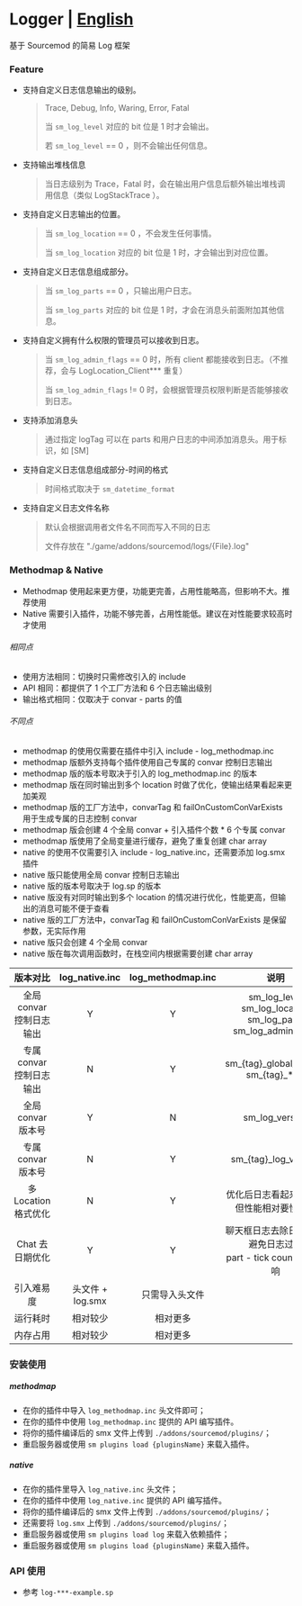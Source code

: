 # Logger | [English](./README.md)

基于 Sourcemod 的简易 Log 框架

### Feature

- 支持自定义日志信息输出的级别。

  > Trace, Debug, Info, Waring, Error, Fatal
  >
  > 当 `sm_log_level` 对应的 bit 位是 1 时才会输出。
  >
  > 若 `sm_log_level` == 0 ，则不会输出任何信息。

- 支持输出堆栈信息

  > 当日志级别为 Trace，Fatal 时，会在输出用户信息后额外输出堆栈调用信息（类似 LogStackTrace ）。

- 支持自定义日志输出的位置。

  > 当 `sm_log_location` == 0 ，不会发生任何事情。
  >
  > 当 `sm_log_location` 对应的 bit 位是 1 时，才会输出到对应位置。

- 支持自定义日志信息组成部分。

  > 当 `sm_log_parts` == 0 ，只输出用户日志。
  >
  > 当 `sm_log_parts` 对应的 bit 位是 1 时，才会在消息头前面附加其他信息。

- 支持自定义拥有什么权限的管理员可以接收到日志。

  > 当 `sm_log_admin_flags` == 0 时，所有 client 都能接收到日志。（不推荐，会与 LogLocation_Client*** 重复）
  >
  > 当 `sm_log_admin_flags` != 0 时，会根据管理员权限判断是否能够接收到日志。


- 支持添加消息头

  > 通过指定 logTag 可以在 parts 和用户日志的中间添加消息头。用于标识，如 [SM]

- 支持自定义日志信息组成部分-时间的格式

  > 时间格式取决于 `sm_datetime_format`

- 支持自定义日志文件名称

  > 默认会根据调用者文件名不同而写入不同的日志
  >
  > 文件存放在 "./game/addons/sourcemod/logs/{File}.log"

### Methodmap & Native

- Methodmap 使用起来更方便，功能更完善，占用性能略高，但影响不大。推荐使用
- Native 需要引入插件，功能不够完善，占用性能低。建议在对性能要求较高时才使用

###### 相同点

- 使用方法相同：切换时只需修改引入的 include
- API 相同：都提供了 1 个工厂方法和 6 个日志输出级别
- 输出格式相同：仅取决于 convar - parts 的值

###### 不同点

- methodmap 的使用仅需要在插件中引入 include - log_methodmap.inc
- methodmap 版额外支持每个插件使用自己专属的 convar 控制日志输出
- methodmap 版的版本号取决于引入的 log_methodmap.inc 的版本
- methodmap 版在同时输出到多个 location 时做了优化，使输出结果看起来更加美观
- methodmap 版的工厂方法中，convarTag 和 failOnCustomConVarExists 用于生成专属的日志控制 convar
- methodmap 版会创建 4 个全局 convar + 引入插件个数 * 6 个专属 convar
- methodmap 版使用了全局变量进行缓存，避免了重复创建 char array
- native 的使用不仅需要引入 include - log_native.inc，还需要添加 log.smx 插件
- native 版只能使用全局 convar 控制日志输出
- native 版的版本号取决于 log.sp 的版本
- native 版没有对同时输出到多个 location 的情况进行优化，性能更高，但输出的消息可能不便于查看
- native 版的工厂方法中，convarTag 和 failOnCustomConVarExists 是保留参数，无实际作用
- native 版只会创建 4 个全局 convar
- native 版在每次调用函数时，在栈空间内根据需要创建 char array

|         版本对比         |  log_native.inc  | log_methodmap.inc |                             说明                             |
| :----------------------: | :--------------: | :---------------: | :----------------------------------------------------------: |
| 全局 convar 控制日志输出 |        Y         |         Y         | sm_log_level<br>sm_log_location<br>sm_log_parts<br>sm_log_admin_flags |
| 专属 convar 控制日志输出 |        N         |         Y         |       sm\_{tag}\_global\_contral<br>sm\_{tag}\_\*\*\*        |
|    全局 convar 版本号    |        Y         |         N         |                       sm\_log\_version                       |
|    专属 convar 版本号    |        N         |         Y         |                   sm\_{tag}\_log\_version                    |
|   多 Location 格式优化   |        N         |         Y         |         优化后日志看起来更美观<br>但性能相对要慢一点         |
|     Chat 去日期优化      |        Y         |         Y         | 聊天框日志去除日期 part<br>避免日志过长<br>part - tick count 不受影响 |
|        引入难易度        | 头文件 + log.smx |  只需导入头文件   |                                                              |
|         运行耗时         |     相对较少     |     相对更多      |                                                              |
|         内存占用         |     相对较少     |     相对更多      |                                                              |

### 安装使用

##### methodmap

- 在你的插件中导入 `log_methodmap.inc` 头文件即可；
- 在你的插件中使用 `log_methodmap.inc` 提供的 API 编写插件。
- 将你的插件编译后的 smx 文件上传到  `./addons/sourcemod/plugins/`；
- 重启服务器或使用 `sm plugins load {pluginsName}` 来载入插件。

##### native

- 在你的插件里导入 `log_native.inc` 头文件；
- 在你的插件中使用 `log_native.inc` 提供的 API 编写插件。
- 将你的插件编译后的 smx 文件上传到  `./addons/sourcemod/plugins/`；
- 还需要将 `log.smx` 上传到 `./addons/sourcemod/plugins/`；
- 重启服务器或使用 `sm plugins load log` 来载入依赖插件；
- 重启服务器或使用 `sm plugins load {pluginsName}` 来载入插件。


### API 使用

- 参考 `log-***-example.sp`
